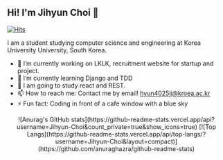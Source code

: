 ## Hi! I'm Jihyun Choi 👋
[![Hits](https://hits.seeyoufarm.com/api/count/incr/badge.svg?url=https%3A%2F%2Fgithub.com%2FJihyun-Choi&count_bg=%236FA4EE&title_bg=%23555555&icon=&icon_color=%23E7E7E7&title=hits&edge_flat=false)](https://hits.seeyoufarm.com)

  I am a student studying computer science and engineering at Korea University University, South Korea.

- 🔭 I’m currently working on LKLK, recruitment website for startup and project.
- 🌱 I’m currently learning Django and TDD
- 💬 I am going to study react and REST.
- 📫 How to reach me: Contact me by email! hyun4025ji@kroea.ac.kr 
- ⚡ Fun fact: Coding in front of a cafe window with a blue sky


<div align=center>
  ![Anurag's GitHub stats](https://github-readme-stats.vercel.app/api?username=Jihyun-Choi&count_private=true&show_icons=true)  
  [![Top Langs](https://github-readme-stats.vercel.app/api/top-langs/?username=Jihyun-Choi&layout=compact)](https://github.com/anuraghazra/github-readme-stats)
</div>
  
<!-- 
[![Hits](https://hits.seeyoufarm.com/api/count/incr/badge.svg?url=https%3A%2F%2Fgithub.com%2FJihyun-Choi&count_bg=%236FA4EE&title_bg=%23555555&icon=github.svg&icon_color=%23E7E7E7&title=hits&edge_flat=false)](https://hits.seeyoufarm.com) 
-->

